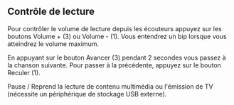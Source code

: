 ## Contrôle de lecture

Pour contrôler le volume de lecture depuis les écouteurs appuyez  sur les boutons Volume + (3) ou Volume - (1). Vous entendrez un bip lorsque vous atteindrez le volume maximum.

En appuyant sur le bouton Avancer (3) pendant 2 secondes vous passez à la chanson suivante. Pour passer à la précédente, appuyez sur le bouton Reculer (1).

Pause / Reprend la lecture de contenu multimédia ou l'émission de TV  (nécessite un périphérique de stockage USB externe).

